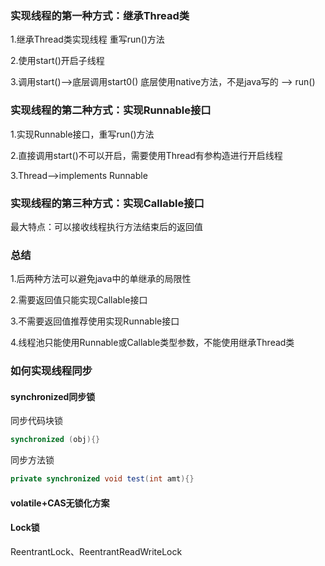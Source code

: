 ### 实现线程的第一种方式：继承Thread类

1.继承Thread类实现线程   重写run()方法

2.使用start()开启子线程

3.调用start()——>底层调用start0()  底层使用native方法，不是java写的 ——> run()
### 实现线程的第二种方式：实现Runnable接口

1.实现Runnable接口，重写run()方法

2.直接调用start()不可以开启，需要使用Thread有参构造进行开启线程

3.Thread——>implements Runnable
### 实现线程的第三种方式：实现Callable接口

最大特点：可以接收线程执行方法结束后的返回值

### 总结
1.后两种方法可以避免java中的单继承的局限性

2.需要返回值只能实现Callable接口

3.不需要返回值推荐使用实现Runnable接口

4.线程池只能使用Runnable或Callable类型参数，不能使用继承Thread类

### 如何实现线程同步
#### synchronized同步锁
同步代码块锁
```java
synchronized (obj){}
```
同步方法锁
```java
private synchronized void test(int amt){}
```

#### volatile+CAS无锁化方案

#### Lock锁
ReentrantLock、ReentrantReadWriteLock